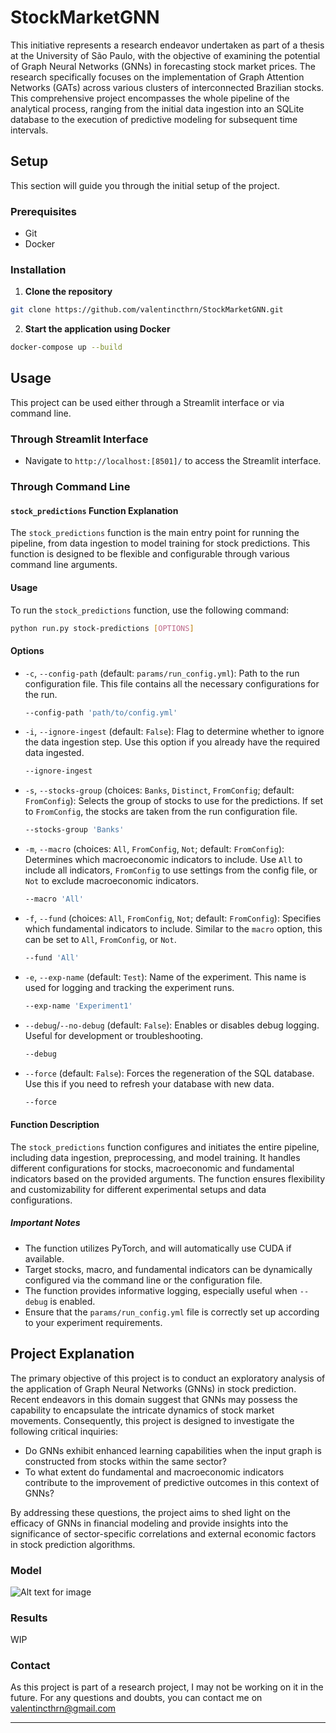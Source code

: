 # StockMarketGNN

This initiative represents a research endeavor undertaken as part of a thesis at the University of São Paulo, with the objective of examining the potential of Graph Neural Networks (GNNs) in forecasting stock market prices. The research specifically focuses on the implementation of Graph Attention Networks (GATs) across various clusters of interconnected Brazilian stocks. This comprehensive project encompasses the whole pipeline of the analytical process, ranging from the initial data ingestion into an SQLite database to the execution of predictive modeling for subsequent time intervals.

## Setup

This section will guide you through the initial setup of the project.

### Prerequisites

- Git
- Docker

### Installation

1. **Clone the repository**

```bash
git clone https://github.com/valentincthrn/StockMarketGNN.git
```

2. **Start the application using Docker**

```bash
docker-compose up --build
```

## Usage

This project can be used either through a Streamlit interface or via command line.

### Through Streamlit Interface

- Navigate to `http://localhost:[8501]/` to access the Streamlit interface.

### Through Command Line

#### `stock_predictions` Function Explanation

The `stock_predictions` function is the main entry point for running the pipeline, from data ingestion to model training for stock predictions. This function is designed to be flexible and configurable through various command line arguments.

#### Usage

To run the `stock_predictions` function, use the following command:

```bash
python run.py stock-predictions [OPTIONS]
```

#### Options

- `-c`, `--config-path` (default: `params/run_config.yml`): Path to the run configuration file. This file contains all the necessary configurations for the run.
  
  ```bash
  --config-path 'path/to/config.yml'
  ```

- `-i`, `--ignore-ingest` (default: `False`): Flag to determine whether to ignore the data ingestion step. Use this option if you already have the required data ingested.

  ```bash
  --ignore-ingest
  ```

- `-s`, `--stocks-group` (choices: `Banks`, `Distinct`, `FromConfig`; default: `FromConfig`): Selects the group of stocks to use for the predictions. If set to `FromConfig`, the stocks are taken from the run configuration file.

  ```bash
  --stocks-group 'Banks'
  ```

- `-m`, `--macro` (choices: `All`, `FromConfig`, `Not`; default: `FromConfig`): Determines which macroeconomic indicators to include. Use `All` to include all indicators, `FromConfig` to use settings from the config file, or `Not` to exclude macroeconomic indicators.

  ```bash
  --macro 'All'
  ```

- `-f`, `--fund` (choices: `All`, `FromConfig`, `Not`; default: `FromConfig`): Specifies which fundamental indicators to include. Similar to the `macro` option, this can be set to `All`, `FromConfig`, or `Not`.

  ```bash
  --fund 'All'
  ```

- `-e`, `--exp-name` (default: `Test`): Name of the experiment. This name is used for logging and tracking the experiment runs.

  ```bash
  --exp-name 'Experiment1'
  ```

- `--debug`/`--no-debug` (default: `False`): Enables or disables debug logging. Useful for development or troubleshooting.

  ```bash
  --debug
  ```

- `--force` (default: `False`): Forces the regeneration of the SQL database. Use this if you need to refresh your database with new data.

  ```bash
  --force
  ```

#### Function Description

The `stock_predictions` function configures and initiates the entire pipeline, including data ingestion, preprocessing, and model training. It handles different configurations for stocks, macroeconomic and fundamental indicators based on the provided arguments. The function ensures flexibility and customizability for different experimental setups and data configurations. 

##### Important Notes

- The function utilizes PyTorch, and will automatically use CUDA if available.
- Target stocks, macro, and fundamental indicators can be dynamically configured via the command line or the configuration file.
- The function provides informative logging, especially useful when `--debug` is enabled.
- Ensure that the `params/run_config.yml` file is correctly set up according to your experiment requirements.


## Project Explanation

The primary objective of this project is to conduct an exploratory analysis of the application of Graph Neural Networks (GNNs) in stock prediction. Recent endeavors in this domain suggest that GNNs may possess the capability to encapsulate the intricate dynamics of stock market movements. Consequently, this project is designed to investigate the following critical inquiries:

- Do GNNs exhibit enhanced learning capabilities when the input graph is constructed from stocks within the same sector?
- To what extent do fundamental and macroeconomic indicators contribute to the improvement of predictive outcomes in this context of GNNs?
  
By addressing these questions, the project aims to shed light on the efficacy of GNNs in financial modeling and provide insights into the significance of sector-specific correlations and external economic factors in stock prediction algorithms.

### Model

![Alt text for image]([path/to/image.png](https://github.com/valentincthrn/StockMarketGNN/blob/main/images/model.png))

### Results

WIP

### Contact

As this project is part of a research project, I may not be working on it in the future. For any questions and doubts, you can contact me on valentincthrn@gmail.com

---
